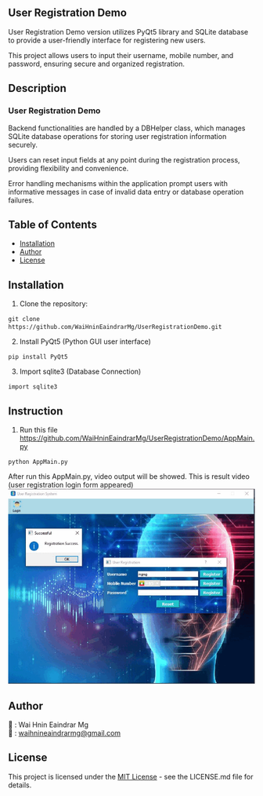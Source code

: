 ## User Registration Demo
User Registration Demo version utilizes PyQt5 library and SQLite database to provide a user-friendly interface for registering new users.

This project allows users to input their username, mobile number, and password, ensuring secure and organized registration.

## Description
### User Registration Demo
Backend functionalities are handled by a DBHelper class, which manages SQLite database operations for storing user registration information securely.

Users can reset input fields at any point during the registration process, providing flexibility and convenience.

Error handling mechanisms within the application prompt users with informative messages in case of invalid data entry or database operation failures.

## Table of Contents
- [Installation](#installation)
- [Author](#author)
- [License](#license)


## Installation
1. Clone the repository:
```
git clone https://github.com/WaiHninEaindrarMg/UserRegistrationDemo.git
```

2. Install PyQt5 (Python GUI user interface)
```
pip install PyQt5
```

3. Import sqlite3 (Database Connection)
```
import sqlite3
```

## Instruction
1. Run this file https://github.com/WaiHninEaindrarMg/UserRegistrationDemo/AppMain.py
```
python AppMain.py
```

After run this AppMain.py, video output will be showed.
This is result video (user registration login form appeared)
![Result](https://github.com/WaiHninEaindrarMg/UserRegistrationDemo/blob/main/testing_results/output.gif)

##
## Author
👤 : Wai Hnin Eaindrar Mg  
📧 : [waihnineaindrarmg@gmail.com](mailto:waihnineaindrarmg@gmail.com)



## License

This project is licensed under the [MIT License](LICENSE) - see the LICENSE.md file for details.


